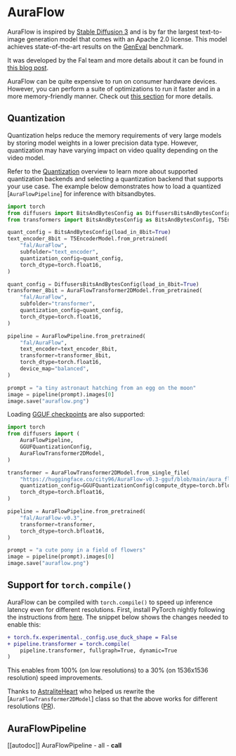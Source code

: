 <!--Copyright 2024 The HuggingFace Team. All rights reserved.

Licensed under the Apache License, Version 2.0 (the "License"); you may not use this file except in compliance with
the License. You may obtain a copy of the License at

http://www.apache.org/licenses/LICENSE-2.0

Unless required by applicable law or agreed to in writing, software distributed under the License is distributed on
an "AS IS" BASIS, WITHOUT WARRANTIES OR CONDITIONS OF ANY KIND, either express or implied. See the License for the
specific language governing permissions and limitations under the License.
-->

# AuraFlow

AuraFlow is inspired by [Stable Diffusion 3](../pipelines/stable_diffusion/stable_diffusion_3) and is by far the largest text-to-image generation model that comes with an Apache 2.0 license. This model achieves state-of-the-art results on the [GenEval](https://github.com/djghosh13/geneval) benchmark.

It was developed by the Fal team and more details about it can be found in [this blog post](https://blog.fal.ai/auraflow/).

<Tip>

AuraFlow can be quite expensive to run on consumer hardware devices. However, you can perform a suite of optimizations to run it faster and in a more memory-friendly manner. Check out [this section](https://huggingface.co/blog/sd3#memory-optimizations-for-sd3) for more details.

</Tip>

## Quantization

Quantization helps reduce the memory requirements of very large models by storing model weights in a lower precision data type. However, quantization may have varying impact on video quality depending on the video model.

Refer to the [Quantization](../../quantization/overview) overview to learn more about supported quantization backends and selecting a quantization backend that supports your use case. The example below demonstrates how to load a quantized [`AuraFlowPipeline`] for inference with bitsandbytes.

```py
import torch
from diffusers import BitsAndBytesConfig as DiffusersBitsAndBytesConfig, AuraFlowTransformer2DModel, AuraFlowPipeline
from transformers import BitsAndBytesConfig as BitsAndBytesConfig, T5EncoderModel

quant_config = BitsAndBytesConfig(load_in_8bit=True)
text_encoder_8bit = T5EncoderModel.from_pretrained(
    "fal/AuraFlow",
    subfolder="text_encoder",
    quantization_config=quant_config,
    torch_dtype=torch.float16,
)

quant_config = DiffusersBitsAndBytesConfig(load_in_8bit=True)
transformer_8bit = AuraFlowTransformer2DModel.from_pretrained(
    "fal/AuraFlow",
    subfolder="transformer",
    quantization_config=quant_config,
    torch_dtype=torch.float16,
)

pipeline = AuraFlowPipeline.from_pretrained(
    "fal/AuraFlow",
    text_encoder=text_encoder_8bit,
    transformer=transformer_8bit,
    torch_dtype=torch.float16,
    device_map="balanced",
)

prompt = "a tiny astronaut hatching from an egg on the moon"
image = pipeline(prompt).images[0]
image.save("auraflow.png")
```

Loading [GGUF checkpoints](https://huggingface.co/docs/diffusers/quantization/gguf) are also supported:

```py
import torch
from diffusers import (
    AuraFlowPipeline,
    GGUFQuantizationConfig,
    AuraFlowTransformer2DModel,
)

transformer = AuraFlowTransformer2DModel.from_single_file(
    "https://huggingface.co/city96/AuraFlow-v0.3-gguf/blob/main/aura_flow_0.3-Q2_K.gguf",
    quantization_config=GGUFQuantizationConfig(compute_dtype=torch.bfloat16),
    torch_dtype=torch.bfloat16,
)

pipeline = AuraFlowPipeline.from_pretrained(
    "fal/AuraFlow-v0.3",
    transformer=transformer,
    torch_dtype=torch.bfloat16,
)

prompt = "a cute pony in a field of flowers"
image = pipeline(prompt).images[0]
image.save("auraflow.png")
```

## Support for `torch.compile()`

AuraFlow can be compiled with `torch.compile()` to speed up inference latency even for different resolutions. First, install PyTorch nightly following the instructions from [here](https://pytorch.org/). The snippet below shows the changes needed to enable this:

```diff
+ torch.fx.experimental._config.use_duck_shape = False
+ pipeline.transformer = torch.compile(
    pipeline.transformer, fullgraph=True, dynamic=True
)
```

This enables from 100% (on low resolutions) to a 30% (on 1536x1536 resolution) speed improvements.

Thanks to [AstraliteHeart](https://github.com/huggingface/diffusers/pull/11297/) who helped us rewrite the [`AuraFlowTransformer2DModel`] class so that the above works for different resolutions ([PR](https://github.com/huggingface/diffusers/pull/11297/)).

## AuraFlowPipeline

[[autodoc]] AuraFlowPipeline
	- all
	- __call__